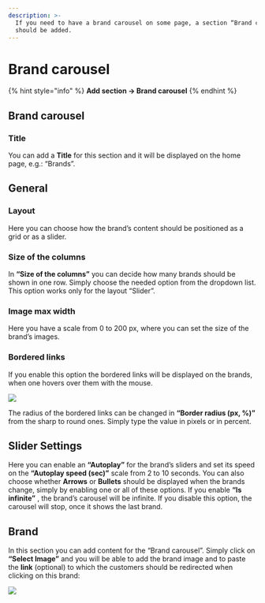 ```yaml
---
description: >-
  If you need to have a brand carousel on some page, a section “Brand carousel”
  should be added.
---
```


# Brand carousel

{% hint style="info" %}
**Add section -> Brand carousel**
{% endhint %}

## Brand carousel

### Title

&#x20; You can add a **Title** for this section and it will be displayed on the home page, e.g.: “Brands”.

## General

### Layout

&#x20;Here you can choose how the brand’s content should be positioned as a grid or as a slider.

### Size of the columns

&#x20;In **“Size of the columns”** you can decide how many brands should be shown in one row. Simply choose the needed option from the dropdown list. This option works only for the layout “Slider”.

### Image max width

&#x20;Here you have a scale from 0 to 200 px, where you can set the size of the brand’s images.

### Bordered links

&#x20;If you enable this option the bordered links will be displayed on the brands, when one hovers over them with the mouse.&#x20;

![](<../.gitbook/assets/Screenshot\_21 (5).png>)

&#x20;The radius of the bordered links can be changed in **“Border radius (px, %)”** from the sharp to round ones. Simply type the value in pixels or in percent.

## Slider Settings <a href="#slider-settings" id="slider-settings"></a>

&#x20;Here you can enable an **“Autoplay”** for the brand’s sliders and set its speed on the **“Autoplay speed (sec)”** scale from 2 to 10 seconds. You can also choose whether **Arrows** or **Bullets** should be displayed when the brands change, simply by enabling one or all of these options. If you enable **“Is infinite”** , the brand’s carousel will be infinite. If you disable this option, the carousel will stop, once it shows the last brand.

## Brand <a href="#content" id="content"></a>

&#x20;In this section you can add content for the “Brand carousel”. Simply click on **“Select Image”** and you will be able to add the brand image and to paste the **link** (optional) to which the customers should be redirected when clicking on this brand:&#x20;

![](<../.gitbook/assets/Screenshot\_26 (4).png>)
